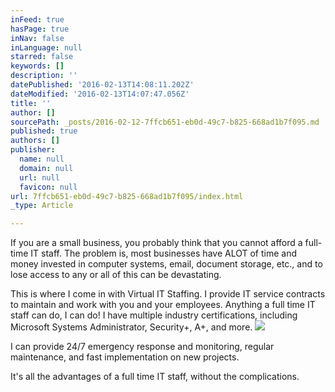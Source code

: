 ```yaml
---
inFeed: true
hasPage: true
inNav: false
inLanguage: null
starred: false
keywords: []
description: ''
datePublished: '2016-02-13T14:08:11.202Z'
dateModified: '2016-02-13T14:07:47.056Z'
title: ''
author: []
sourcePath: _posts/2016-02-12-7ffcb651-eb0d-49c7-b825-668ad1b7f095.md
published: true
authors: []
publisher:
  name: null
  domain: null
  url: null
  favicon: null
url: 7ffcb651-eb0d-49c7-b825-668ad1b7f095/index.html
_type: Article

---
```

If you are a small business, you probably think that you cannot afford a full-time IT staff. The problem is, most businesses have ALOT of time and money invested in computer systems, email, document storage, etc., and to lose access to any or all of this can be devastating.

This is where I come in with Virtual IT Staffing. I provide IT service contracts to maintain and work with you and your employees. Anything a full time IT staff can do, I can do! I have multiple industry certifications, including Microsoft Systems Administrator, Security+, A+, and more.
![](https://the-grid-user-content.s3-us-west-2.amazonaws.com/8ddb4790-dbba-4f2d-9cb3-cedde9f59ecf.jpg)

I can provide 24/7 emergency response and monitoring, regular maintenance, and fast implementation on new projects.

It's all the advantages of a full time IT staff, without the complications.